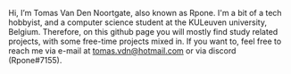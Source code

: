Hi, I’m Tomas Van Den Noortgate, also known as Rpone. I'm a bit of a tech hobbyist, and a computer science student at the KULeuven university, Belgium. 
Therefore, on this github page you will mostly find study related projects, with some free-time projects mixed in. 
If you want to, feel free to reach me via e-mail at tomas.vdn@hotmail.com or via discord (Rpone#7155). 
